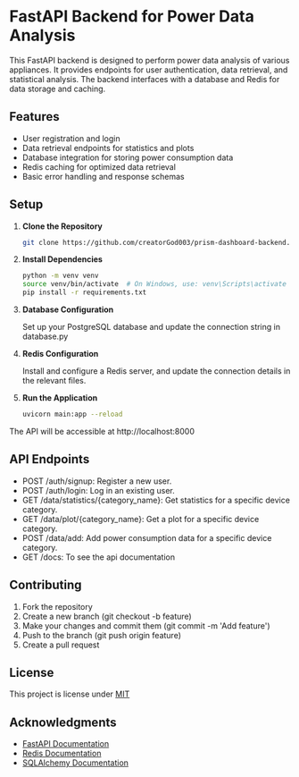 # FastAPI Backend for Power Data Analysis

This FastAPI backend is designed to perform power data analysis of various appliances. It provides endpoints for user authentication, data retrieval, and statistical analysis. The backend interfaces with a database and Redis for data storage and caching.

## Features

- User registration and login
- Data retrieval endpoints for statistics and plots
- Database integration for storing power consumption data
- Redis caching for optimized data retrieval
- Basic error handling and response schemas

## Setup

1. **Clone the Repository**

   ```bash
   git clone https://github.com/creatorGod003/prism-dashboard-backend.git

2. **Install Dependencies**
    ```bash
    python -m venv venv
    source venv/bin/activate  # On Windows, use: venv\Scripts\activate
    pip install -r requirements.txt

3. **Database Configuration**
    
    Set up your PostgreSQL database and update the connection string in database.py

4. **Redis Configuration**

    Install and configure a Redis server, and update the connection details in the relevant files.

5. **Run the Application**

    ```bash
    uvicorn main:app --reload


The API will be accessible at http://localhost:8000

## API Endpoints

* POST /auth/signup: Register a new user.
* POST /auth/login: Log in an existing user.
* GET /data/statistics/{category_name}: Get statistics for a specific device category.
* GET /data/plot/{category_name}: Get a plot for a specific device category.
* POST /data/add: Add power consumption data for a specific device category.
* GET /docs: To see the api documentation

## Contributing
1. Fork the repository
2. Create a new branch (git checkout -b feature)
3. Make your changes and commit them (git commit -m 'Add feature')
4. Push to the branch (git push origin feature)
5. Create a pull request

## License
This project is license under [MIT](https://github.com/creatorGod003/prism-dashboard-backend/blob/main/LICENSE) 

## Acknowledgments

* [FastAPI Documentation](https://fastapi.tiangolo.com/)
* [Redis Documentation](https://redis.io/docs/) 
* [SQLAlchemy Documentation](https://docs.sqlalchemy.org/en/20/)